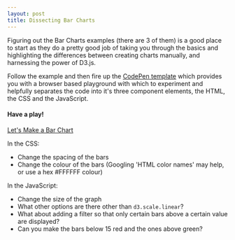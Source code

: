 ```yaml
---
layout: post
title: Dissecting Bar Charts
---
```


Figuring out the Bar Charts examples (there are 3 of them) is a good place to start as they do a pretty good job of taking you through the basics and highlighting the differences between creating charts manually, and harnessing the power of D3.js.

Follow the example and then fire up the [CodePen template](http://codepen.io/mbostock/pen/Jaemg) which provides you with a browser based playground with which to experiment and helpfully separates the code into it's three component elements, the HTML, the CSS and the JavaScript.

#### Have a play!

[Let's Make a Bar Chart](http://bost.ocks.org/mike/bar/)

In the CSS:

* Change the spacing of the bars
* Change the colour of the bars (Googling 'HTML color names' may help, or use a hex #FFFFFF colour)

In the JavaScript:

* Change the size of the graph
* What other options are there other than `d3.scale.linear`?
* What about adding a filter so that only certain bars above a certain value are displayed?
* Can you make the bars below 15 red and the ones above green?

